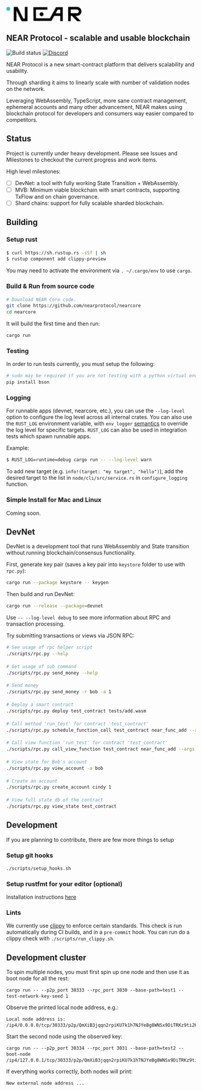 <img src="docs/logo.svg" width="200px" />

## NEAR Protocol - scalable and usable blockchain

![Build status](https://img.shields.io/gitlab/pipeline/nearprotocol/nearcore.svg)
<a href="https://discord.gg/gBtUFKR">![Discord](https://img.shields.io/discord/490367152054992913.svg)</a>

NEAR Protocol is a new smart-contract platform that delivers scalability and usability.

Through sharding it aims to linearly scale with number of validation nodes on the network.

Leveraging WebAssembly, TypeScript, more sane contract management, ephemeral accounts and many other advancement, NEAR
makes using blockchain protocol for developers and consumers way easier compared to competitors.

## Status

Project is currently under heavy development. Please see Issues and Milestones to checkout the current progress and work items.

High level milestones:

 - [ ] DevNet: a tool with fully working State Transition + WebAssembly.
 - [ ] MVB: Minimum viable blockchain with smart contracts, supporting TxFlow and on chain governance.  
 - [ ] Shard chains: support for fully scalable sharded blockchain.

## Building

### Setup rust

```bash
$ curl https://sh.rustup.rs -sSf | sh
$ rustup component add clippy-preview
```

You may need to activate the environment via `. ~/.cargo/env` to use `cargo`.

### Build & Run from source code

```bash
# Download NEAR Core code.
git clone https://github.com/nearprotocol/nearcore
cd nearcore
```

It will build the first time and then run:

```bash
cargo run
```

### Testing

In order to run tests currently, you must setup the following:

```bash
# sudo may be required if you are not testing with a python virtual environment
pip install bson
```

### Logging

For runnable apps (devnet, nearcore, etc.), you can use
the `--log-level` option to configure the log level across all internal crates.
You can also use the `RUST_LOG` environment variable, with `env_logger`
[semantics](https://docs.rs/env_logger/0.6.0/env_logger/#enabling-logging)
to override the log level for specific targets. `RUST_LOG` can also be used in
integration tests which spawn runnable apps.

Example:
```bash
$ RUST_LOG=runtime=debug cargo run -- --log-level warn
```

To add new target (e.g. `info!(target: "my target", "hello")`), 
add the desired target to the list in `node/cli/src/service.rs` in `configure_logging` function.

### Simple Install for Mac and Linux

Coming soon.

## DevNet

DevNet is a development tool that runs WebAssembly and State transition without running blockchain/consensus functionality.

First, generate key pair (saves a key pair into `keystore` folder to use with `rpc.py`):

```bash
cargo run --package keystore -- keygen
```

Then build and run DevNet:

```bash
cargo run --release --package=devnet
```

Use `-- --log-level debug` to see more information about RPC and transaction processing.

Try submitting transactions or views via JSON RPC:

```bash
# See usage of rpc helper script
./scripts/rpc.py --help

# Get usage of sub command
./scripts/rpc.py send_money --help

# Send money
./scripts/rpc.py send_money -r bob -a 1

# Deploy a smart contract
./scripts/rpc.py deploy test_contract tests/add.wasm

# Call method 'run_test' for contract 'test_contract'
./scripts/rpc.py schedule_function_call test_contract near_func_add --args '{"a": 10, "b": 20}'

# Call view function 'run_test' for contract 'test_contract'
./scripts/rpc.py call_view_function test_contract near_func_add --args '{"a": 10, "b": 20}'

# View state for Bob's account
./scripts/rpc.py view_account -a bob

# Create an account
./scripts/rpc.py create_account cindy 1

# View full state db of the contract
./scripts/rpc.py view_state test_contract
```

## Development

If you are planning to contribute, there are few more things to setup

### Setup git hooks

```bash
./scripts/setup_hooks.sh
```

### Setup rustfmt for your editor (optional)
Installation instructions [here](https://github.com/rust-lang-nursery/rustfmt#running-rustfmt-from-your-editor)

### Lints
We currently use [clippy](https://github.com/rust-lang-nursery/rust-clippy) to enforce certain standards.
This check is run automatically during CI builds, and in a `pre-commit`
hook. You can run do a clippy check with `./scripts/run_clippy.sh`.

## Development cluster

To spin multiple nodes, you must first spin up one node and then use it as boot node for all the rest:

    cargo run -- --p2p_port 30333 --rpc_port 3030 --base-path=test1 --test-network-key-seed 1

Observe the printed local node address, e.g.:

    Local node address is: /ip4/0.0.0.0/tcp/30333/p2p/QmXiB3jqqn2rpiKU7k1h7NJYeBg8WNSx9DiTRKz9ti2KSK

Start the second node using the observed key:

    cargo run -- --p2p_port 30334 --rpc_port 3031 --base-path=test2 --boot-node /ip4/127.0.0.1/tcp/30333/p2p/QmXiB3jqqn2rpiKU7k1h7NJYeBg8WNSx9DiTRKz9ti2KSK 
 
If everything works correctly, both nodes will print:
    
    New external node address ...
